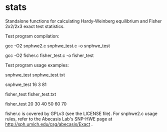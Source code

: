 stats
=====

Standalone functions for calculating Hardy-Weinberg equilibrium and Fisher
2x2/2x3 exact test statistics.

Test program compilation:

gcc -O2 snphwe2.c snphwe_test.c -o snphwe_test

gcc -O2 fisher.c fisher_test.c -o fisher_test

Test program usage examples:

  snphwe_test snphwe_test.txt

  snphwe_test 16 3 81

  fisher_test fisher_test.txt

  fisher_test 20 30 40 50 60 70

fisher.c is covered by GPLv3 (see the LICENSE file).  For snphwe2.c usage
rules, refer to the Abecasis Lab's SNP-HWE page at
http://sph.umich.edu/csg/abecasis/Exact .